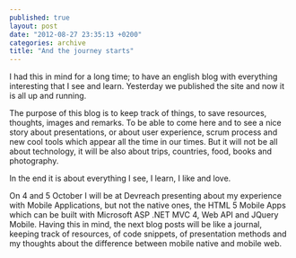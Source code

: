 ```yaml
---
published: true
layout: post
date: "2012-08-27 23:35:13 +0200"
categories: archive
title: "And the journey starts"
---
```


I had this in mind for a long time; to have an english blog with everything interesting that I see and learn. Yesterday we published the site and now it is all up and running.

The purpose of this blog is to keep track of things, to save resources, thoughts, images and remarks. To be able to come here and to see a nice story about presentations, or about user experience, scrum process  and new cool tools which appear all the time in our times. But it will not be all about technology, it will be also about trips, countries, food, books and photography.

In the end it is about everything I see, I learn, I like and love.

On 4 and 5 October I will be at Devreach presenting about my experience with Mobile Applications, but not the native ones, the HTML 5 Mobile Apps which can be built with Microsoft ASP .NET MVC 4, Web API and JQuery Mobile. Having this in mind, the next blog posts will be like a journal, keeping track of resources, of code snippets, of presentation methods and my thoughts about the difference between mobile native and mobile web.
